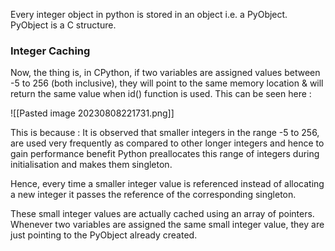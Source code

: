 
Every integer object in python is stored in an object i.e. a PyObject. PyObject is a C structure.


### Integer Caching

Now, the thing is, in CPython, if two variables are assigned values between -5 to 256 (both inclusive), they will point to the same memory location & will return the same value when id() function is used. This can be seen here :

![[Pasted image 20230808221731.png]]

This is because : It is observed that smaller integers in the range -5 to 256, are used very frequently as compared to other longer integers and hence to gain performance benefit Python preallocates this range of integers during initialisation and makes them singleton. 

Hence, every time a smaller integer value is referenced instead of allocating a new integer it passes the reference of the corresponding singleton.

These small integer values are actually cached using an array of pointers. Whenever two variables are assigned the same small integer value, they are just pointing to the PyObject already created.